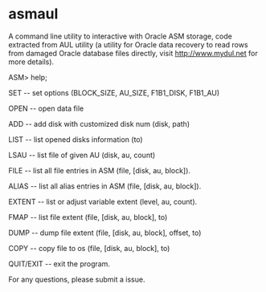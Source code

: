 # asmaul

A command line utility to interactive with Oracle ASM storage, code extracted from AUL utility (a utility for Oracle data recovery to read rows from damaged Oracle database files directly, visit http://www.mydul.net for more details).

ASM> help;

  SET        -- set options (BLOCK_SIZE, AU_SIZE, F1B1_DISK, F1B1_AU)

  OPEN       -- open data file

  ADD        -- add disk with customized disk num (disk, path)

  LIST       -- list opened disks information (to)

  LSAU       -- list file of given AU (disk, au, count)

  FILE       -- list all file entries in ASM (file, [disk, au, block]).

  ALIAS      -- list all alias entries in ASM (file, [disk, au, block]).

  EXTENT     -- list or adjust variable extent (level, au, count).
  
  FMAP       -- list file extent (file, [disk, au, block], to)
  
  DUMP       -- dump file extent (file, [disk, au, block], offset, to)
  
  COPY       -- copy file to os  (file, [disk, au, block], to)
  
  QUIT/EXIT  -- exit the program.
  

For any questions, please submit a issue.
